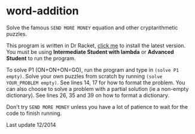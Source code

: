 # word-addition
Solve the famous `SEND MORE MONEY` equation and other cryptarithmetic puzzles.

This program is written in Dr Racket, [click me](http://download.racket-lang.org) to install the latest version. 
You must be using **Intermediate Student with lambda** or **Advanced Student** to run the program. 

To solve P1 (ON+ON+ON=GO), run the program and type in `(solve P1 empty)`. 
Solve your own puzzles from scratch by running `(solve YOUR_PROBLEM empty)`. 
See lines 14, 17 for how to format the problem. 
You can also choose to solve a problem with a partial solution (ie a non-empty dictionary). 
See lines 26, 35 and 39 on how to format a dictionary. 

Don't try `SEND MORE MONEY` unless you have a lot of patience to wait for the code to finish running. 

Last update 12/2014
